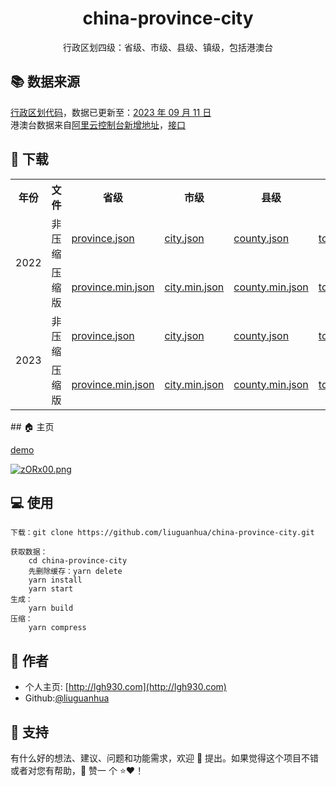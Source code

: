 # <h1 align="center">china-province-city</h1>

<p align="center">
  行政区划四级：省级、市级、县级、镇级，包括港澳台
</p>

## 📚 数据来源

[行政区划代码](http://www.stats.gov.cn/sj/tjbz/qhdm/)，数据已更新至：[2023 年 09 月 11 日](http://www.stats.gov.cn/sj/tjbz/tjyqhdmhcxhfdm/2023/index.html)<br />
港澳台数据来自[阿里云控制台新增地址](https://account.console.aliyun.com/v2/#/basic-info/address)，[接口](https://query.aliyun.com/rest/sell.getDivisions)

## 📖 下载
<table>
  <tr>
    <th>年份</th>
    <th>文件</th>
    <th>省级</th>
    <th>市级</th>
    <th>县级</th>
    <th>镇级</th>
    <th>港澳台1级</th>
    <th>港澳台2级</th>
    <th>港澳台3级</th>
    <th>总数据</th>
  </tr>
  <tr>
      <td rowspan="2">2022</td>
      <td>非压缩</td>
      <td><a href="https://github.com/liuguanhua/china-province-city/blob/master/data/2022/province.json">province.json</a></td>
      <td><a href="https://github.com/liuguanhua/china-province-city/blob/master/data/2022/city.json">city.json</a></td>
      <td><a href="https://github.com/liuguanhua/china-province-city/blob/master/data/2022/county.json">county.json</a></td>
      <td><a href="https://github.com/liuguanhua/china-province-city/blob/master/data/2022/town.json">town.json</a></td>
      <td><a href="https://github.com/liuguanhua/china-province-city/blob/master/data/2022/hmt_1.json">hmt_1.json</a></td>
      <td><a href="https://github.com/liuguanhua/china-province-city/blob/master/data/2022/hmt_2.json">hmt_2.json</a></td>
      <td><a href="https://github.com/liuguanhua/china-province-city/blob/master/data/2022/hmt_3.json">hmt_3.json</a></td>
      <td><a href="https://github.com/liuguanhua/china-province-city/blob/master/data/2022/tree.json">tree.json</a></td>
  </tr>
  <tr>
    <td>压缩版</td>
    <td><a href="https://github.com/liuguanhua/china-province-city/blob/master/data/2022/province.min.json">province.min.json</a></td>
    <td><a href="https://github.com/liuguanhua/china-province-city/blob/master/data/2022/city.min.json">city.min.json</a></td>
    <td><a href="https://github.com/liuguanhua/china-province-city/blob/master/data/2022/county.min.json">county.min.json</a></td>
    <td><a href="https://github.com/liuguanhua/china-province-city/blob/master/data/2022/town.min.json">town.min.json</a></td>
    <td><a href="https://github.com/liuguanhua/china-province-city/blob/master/data/2022/hmt_1.min.json">hmt_1.min.json</a></td>
    <td><a href="https://github.com/liuguanhua/china-province-city/blob/master/data/2022/hmt_2.min.json">hmt_2.min.json</a></td>
    <td><a href="https://github.com/liuguanhua/china-province-city/blob/master/data/2022/hmt_3.min.json">hmt_3.min.json</a></td>
    <td><a href="https://github.com/liuguanhua/china-province-city/blob/master/data/2022/tree.min.json">tree.min.json</a></td>
  </tr>
  <tr>
      <td rowspan="2">2023</td>
      <td>非压缩</td>
      <td><a href="https://github.com/liuguanhua/china-province-city/blob/master/data/2023/province.json">province.json</a></td>
      <td><a href="https://github.com/liuguanhua/china-province-city/blob/master/data/2023/city.json">city.json</a></td>
      <td><a href="https://github.com/liuguanhua/china-province-city/blob/master/data/2023/county.json">county.json</a></td>
      <td><a href="https://github.com/liuguanhua/china-province-city/blob/master/data/2023/town.json">town.json</a></td>
      <td><a href="https://github.com/liuguanhua/china-province-city/blob/master/data/2023/hmt_1.json">hmt_1.json</a></td>
      <td><a href="https://github.com/liuguanhua/china-province-city/blob/master/data/2023/hmt_2.json">hmt_2.json</a></td>
      <td><a href="https://github.com/liuguanhua/china-province-city/blob/master/data/2023/hmt_3.json">hmt_3.json</a></td>
      <td><a href="https://github.com/liuguanhua/china-province-city/blob/master/data/2023/tree.json">tree.json</a></td>
  </tr>
  <tr>
    <td>压缩版</td>
    <td><a href="https://github.com/liuguanhua/china-province-city/blob/master/data/2023/province.min.json">province.min.json</a></td>
    <td><a href="https://github.com/liuguanhua/china-province-city/blob/master/data/2023/city.min.json">city.min.json</a></td>
    <td><a href="https://github.com/liuguanhua/china-province-city/blob/master/data/2023/county.min.json">county.min.json</a></td>
    <td><a href="https://github.com/liuguanhua/china-province-city/blob/master/data/2023/town.min.json">town.min.json</a></td>
    <td><a href="https://github.com/liuguanhua/china-province-city/blob/master/data/2023/hmt_1.min.json">hmt_1.min.json</a></td>
    <td><a href="https://github.com/liuguanhua/china-province-city/blob/master/data/2023/hmt_2.min.json">hmt_2.min.json</a></td>
    <td><a href="https://github.com/liuguanhua/china-province-city/blob/master/data/2023/hmt_3.min.json">hmt_3.min.json</a></td>
    <td><a href="https://github.com/liuguanhua/china-province-city/blob/master/data/2023/tree.min.json">tree.min.json</a></td>
  </tr>
</table>
## 🏠 主页

[demo](https://github.com/liuguanhua/china-province-city/blob/master/index.html)

[![zORx00.png](https://s1.ax1x.com/2022/12/21/zORx00.png)](https://imgse.com/i/zORx00)

## 💻 使用

```
下载：git clone https://github.com/liuguanhua/china-province-city.git

获取数据：
    cd china-province-city
    先删除缓存：yarn delete
    yarn install
    yarn start
生成：
    yarn build
压缩：
    yarn compress
```

## 👤 作者

- 个人主页: [http://lgh930.com](http://lgh930.com)
- Github:[@liuguanhua](https://github.com/liguanhua)

## 🤝 支持

有什么好的想法、建议、问题和功能需求，欢迎 👋 提出。如果觉得这个项目不错或者对您有帮助，👏 赞一 个 ⭐️❤️！
